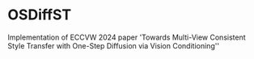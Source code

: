 # OSDiffST
Implementation of ECCVW 2024 paper 'Towards Multi-View Consistent Style Transfer with One-Step Diffusion via Vision Conditioning''
